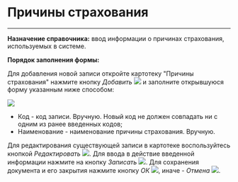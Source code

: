 ﻿# Причины страхования
______

**Назначение справочника:** ввод информации о причинах страхования, используемых в системе.

**Порядок заполнения формы:**

Для добавления новой записи откройте картотеку "Причины страхования" нажмите кнопку *Добавить* ![](topic:Com.AddFiles.Buttons.Btn_Add.png) и заполните открывшуюся форму указанным ниже способом:

![](topic:.AddFiles.Screenshot_20045.jpg)

* Код - код записи. Вручную. Новый код не должен совпадать ни с одним из ранее введенных кодов;
* Наименование - наименование причины страхования. Вручную.

Для редактирования существующей записи в картотеке воспользуйтесь кнопкой *Редактировать* ![](topic:Com.AddFiles.Buttons.Btn_Edit.png).
Для ввода в действие введенной информации нажмите на кнопку *Записать* ![](topic:Com.AddFiles.Buttons.Btn_OK.png).
Для сохранения документа и его закрытия нажмите кнопку *ОК* ![](topic:Com.AddFiles.Buttons.Btn_Ok_grey.png), иначе - *Отмена* ![](topic:Com.AddFiles.Buttons.Btn_CloseCancel.png).


